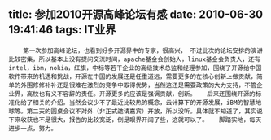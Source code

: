 title: 参加2010开源高峰论坛有感
date: 2010-06-30 19:41:46
tags: IT业界
---


						
		第一次参加高峰论坛，也看到好多开源界中的专家，很高兴， 不过此次的论坛安排的演讲比较密集，所以基本上没有提问交流时间，apache基金会创始人，linux基金会负责人，还有intel，ibm，nokia，红旗，中标等若干企业的高级技术总监和经理参加，围绕了开源给中国软件带来的机遇和挑战，开源在中国的发展还是任重道远，需要更多的在核心创新上做贡献，简单的外围修修补补还是很难在激烈的竞争中取得优势，当然这还是需要政策的大力支持，不管企业界，高校也有义不容辞的责任。开源更多的应该是强调贡献，创新。   后来还围绕开源的标准化给了相关的介绍。当然会议少不了最近比较热的概念，云计算下的开源发展，iBM的智慧地球等。第二天的圆桌会议不对外（非正式邀请嘉宾）开放，所以没听。具体就不知道了，其实说下来收获也不是很大，报告的比较宽泛，倒是眼界开阔了些，这就可以了。   脚踏实地，每天进步一点，努力。
		
		
		
		
		                                   